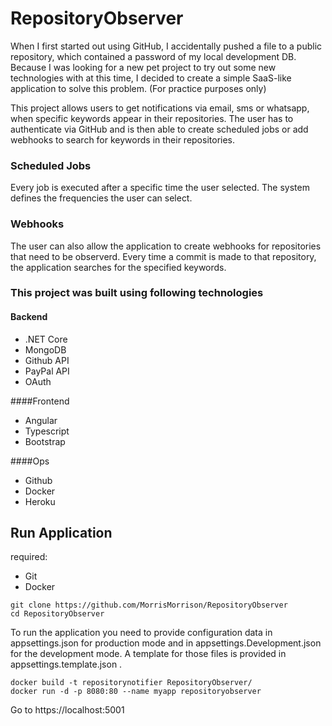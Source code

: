 # RepositoryObserver
When I first started out using GitHub, I accidentally pushed a file to a public repository, which contained a password of my local development DB.
Because I was looking for a new pet project to try out some new technologies with at this time, I decided to create a simple SaaS-like application to solve this problem. (For practice purposes only)

This project allows users to get notifications via email, sms or whatsapp, when specific keywords appear in their repositories.
The user has to authenticate via GitHub and is then able to create scheduled jobs or add webhooks to search for keywords in their repositories.

### Scheduled Jobs
Every job is executed after a specific time the user selected.
The system defines the frequencies the user can select.

### Webhooks
The user can also allow the application to create webhooks for repositories that need to be observerd.
Every time a commit is made to that repository, the application searches for the specified keywords.

### This project was built using following technologies
#### Backend
* .NET Core
* MongoDB
* Github API
* PayPal API
* OAuth

####Frontend
* Angular
* Typescript
* Bootstrap

####Ops
* Github
* Docker
* Heroku

## Run Application
required:
* Git
* Docker

```
git clone https://github.com/MorrisMorrison/RepositoryObserver
cd RepositoryObserver
```

To run the application you need to provide configuration data in appsettings.json for production mode and in appsettings.Development.json for the development mode.
A template for those files is provided in appsettings.template.json .

```
docker build -t repositorynotifier RepositoryObserver/
docker run -d -p 8080:80 --name myapp repositoryobserver
```

Go to https://localhost:5001



